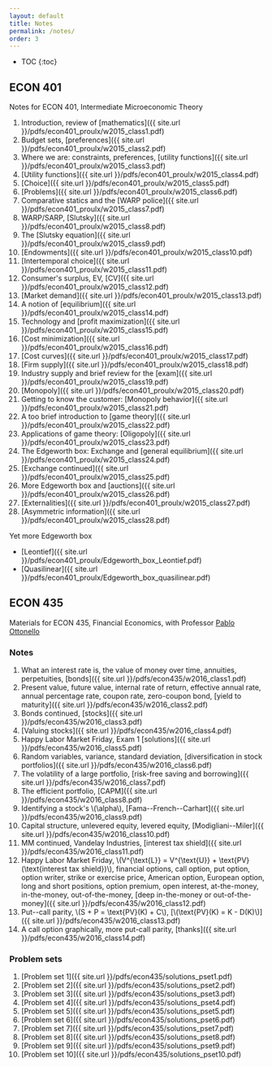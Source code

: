 ```yaml
---
layout: default
title: Notes
permalink: /notes/
order: 3
---
```

<!-- You can add formatting to the TOC -->
<!-- See: http://stackoverflow.com/questions/9602936/how-to-create-a-table-of-contents-to-jekyll-blog-post -->
* TOC
{:toc}

## ECON 401
Notes for ECON 401, Intermediate Microeconomic Theory

1. Introduction, review of [mathematics]({{ site.url }}/pdfs/econ401_proulx/w2015_class1.pdf)
2. Budget sets, [preferences]({{ site.url }}/pdfs/econ401_proulx/w2015_class2.pdf)
3. Where we are: constraints, preferences, [utility functions]({{ site.url }}/pdfs/econ401_proulx/w2015_class3.pdf)
4. [Utility functions]({{ site.url }}/pdfs/econ401_proulx/w2015_class4.pdf)
5. [Choice]({{ site.url }}/pdfs/econ401_proulx/w2015_class5.pdf)
6. [Problems]({{ site.url }}/pdfs/econ401_proulx/w2015_class6.pdf)
7. Comparative statics and the [WARP police]({{ site.url }}/pdfs/econ401_proulx/w2015_class7.pdf)
8. WARP/SARP, [Slutsky]({{ site.url }}/pdfs/econ401_proulx/w2015_class8.pdf)
9. The [Slutsky equation]({{ site.url }}/pdfs/econ401_proulx/w2015_class9.pdf)
10. [Endowments]({{ site.url }}/pdfs/econ401_proulx/w2015_class10.pdf)
11. [Intertemporal choice]({{ site.url }}/pdfs/econ401_proulx/w2015_class11.pdf)
12. Consumer's surplus, EV, [CV]({{ site.url }}/pdfs/econ401_proulx/w2015_class12.pdf)
13. [Market demand]({{ site.url }}/pdfs/econ401_proulx/w2015_class13.pdf)
14. A notion of [equilibrium]({{ site.url }}/pdfs/econ401_proulx/w2015_class14.pdf)
15. Technology and [profit maximization]({{ site.url }}/pdfs/econ401_proulx/w2015_class15.pdf)
16. [Cost minimization]({{ site.url }}/pdfs/econ401_proulx/w2015_class16.pdf)
17. [Cost curves]({{ site.url }}/pdfs/econ401_proulx/w2015_class17.pdf)
18. [Firm supply]({{ site.url }}/pdfs/econ401_proulx/w2015_class18.pdf)
19. Industry supply and brief review for the [exam]({{ site.url }}/pdfs/econ401_proulx/w2015_class19.pdf)
20. [Monopoly]({{ site.url }}/pdfs/econ401_proulx/w2015_class20.pdf)
21. Getting to know the customer: [Monopoly behavior]({{ site.url }}/pdfs/econ401_proulx/w2015_class21.pdf)
22. A too brief introduction to [game theory]({{ site.url }}/pdfs/econ401_proulx/w2015_class22.pdf)
23. Applications of game theory: [Oligopoly]({{ site.url }}/pdfs/econ401_proulx/w2015_class23.pdf)
24. The Edgeworth box: Exchange and [general equilibrium]({{ site.url }}/pdfs/econ401_proulx/w2015_class24.pdf)
25. [Exchange continued]({{ site.url }}/pdfs/econ401_proulx/w2015_class25.pdf)
26. More Edgeworth box and [auctions]({{ site.url }}/pdfs/econ401_proulx/w2015_class26.pdf)
27. [Externalities]({{ site.url }}/pdfs/econ401_proulx/w2015_class27.pdf)
28. [Asymmetric information]({{ site.url }}/pdfs/econ401_proulx/w2015_class28.pdf)

Yet more Edgeworth box
* [Leontief]({{ site.url }}/pdfs/econ401_proulx/Edgeworth_box_Leontief.pdf)
* [Quasilinear]({{ site.url }}/pdfs/econ401_proulx/Edgeworth_box_quasilinear.pdf)

## ECON 435
Materials for ECON 435, Financial Economics, with Professor [Pablo Ottonello](https://sites.google.com/site/ottonellopablo/home)

### Notes

1. What an interest rate is, the value of money over time, annuities, perpetuities, [bonds]({{ site.url }}/pdfs/econ435/w2016_class1.pdf)
2. Present value,
future value,
internal rate of return,
effective annual rate,
annual percentage rate,
coupon rate,
zero-coupon bond,
[yield to maturity]({{ site.url }}/pdfs/econ435/w2016_class2.pdf)
3. Bonds continued, [stocks]({{ site.url }}/pdfs/econ435/w2016_class3.pdf)
4. [Valuing stocks]({{ site.url }}/pdfs/econ435/w2016_class4.pdf)
5. Happy Labor Market Friday, Exam 1 [solutions]({{ site.url }}/pdfs/econ435/w2016_class5.pdf)
6. Random variables, variance, standard deviation, [diversification in stock portfolios]({{ site.url }}/pdfs/econ435/w2016_class6.pdf)
7. The volatility of a large portfolio, [risk-free saving and borrowing]({{ site.url }}/pdfs/econ435/w2016_class7.pdf)
8. The efficient portfolio, [CAPM]({{ site.url }}/pdfs/econ435/w2016_class8.pdf)
9. Identifying a stock's \\(\alpha\\), [Fama--French--Carhart]({{ site.url }}/pdfs/econ435/w2016_class9.pdf)
10. Capital structure, unlevered equity, levered equity, [Modigliani--Miler]({{ site.url }}/pdfs/econ435/w2016_class10.pdf)
11. MM continued, Vandelay Industries, [interest tax shield]({{ site.url }}/pdfs/econ435/w2016_class11.pdf)
12. Happy Labor Market Friday, \\(V^{\text{L}} = V^{\text{U}} + \text{PV}(\text{interest tax shield})\\), financial options,
call option, put option, option writer, strike or exercise price, American option, European option, long and short positions,
option premium, open interest, at-the-money, in-the-money, out-of-the-money,
[deep in-the-money or out-of-the-money]({{ site.url }}/pdfs/econ435/w2016_class12.pdf)
13. Put--call parity, \\(S + P = \text{PV}(K) + C\\), [\\(\text{PV}(K) = K - D(K)\\)]({{ site.url }}/pdfs/econ435/w2016_class13.pdf)
14. A call option graphically, more put-call parity, [thanks]({{ site.url }}/pdfs/econ435/w2016_class14.pdf)

### Problem sets

1. [Problem set 1]({{ site.url }}/pdfs/econ435/solutions_pset1.pdf)
2. [Problem set 2]({{ site.url }}/pdfs/econ435/solutions_pset2.pdf)
3. [Problem set 3]({{ site.url }}/pdfs/econ435/solutions_pset3.pdf)
4. [Problem set 4]({{ site.url }}/pdfs/econ435/solutions_pset4.pdf)
5. [Problem set 5]({{ site.url }}/pdfs/econ435/solutions_pset5.pdf)
6. [Problem set 6]({{ site.url }}/pdfs/econ435/solutions_pset6.pdf)
7. [Problem set 7]({{ site.url }}/pdfs/econ435/solutions_pset7.pdf)
8. [Problem set 8]({{ site.url }}/pdfs/econ435/solutions_pset8.pdf)
9. [Problem set 9]({{ site.url }}/pdfs/econ435/solutions_pset9.pdf)
10. [Problem set 10]({{ site.url }}/pdfs/econ435/solutions_pset10.pdf)
